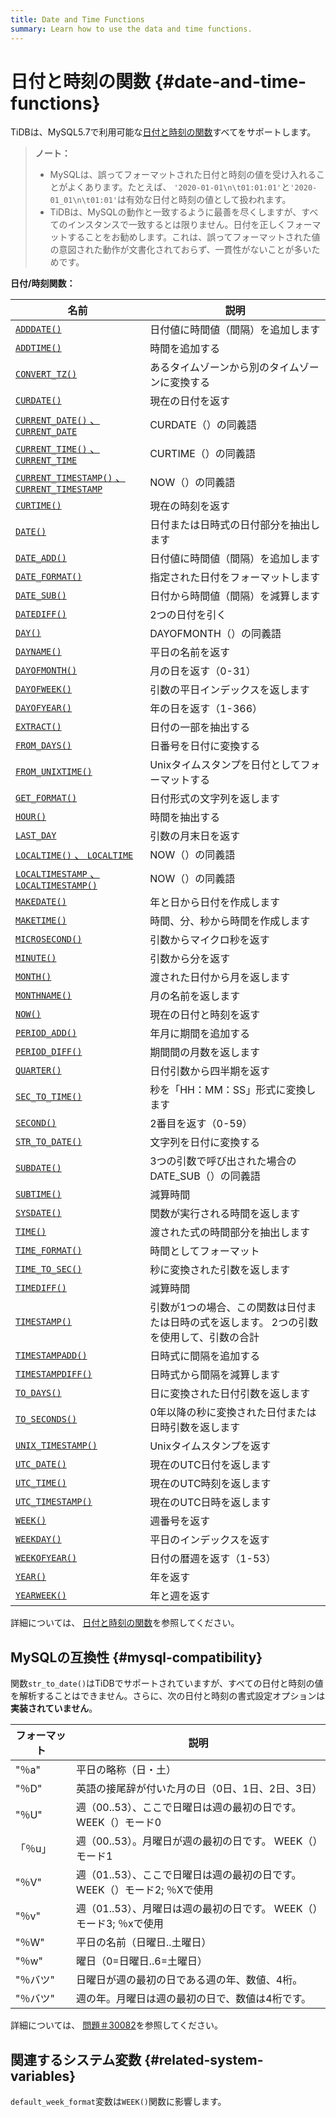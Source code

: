 ```yaml
---
title: Date and Time Functions
summary: Learn how to use the data and time functions.
---
```


# 日付と時刻の関数 {#date-and-time-functions}

TiDBは、MySQL5.7で利用可能な[日付と時刻の関数](https://dev.mysql.com/doc/refman/5.7/en/numeric-functions.html)すべてをサポートします。

> **ノート：**
>
> -   MySQLは、誤ってフォーマットされた日付と時刻の値を受け入れることがよくあります。たとえば、 `'2020-01-01\n\t01:01:01'`と`'2020-01_01\n\t01:01'`は有効な日付と時刻の値として扱われます。
> -   TiDBは、MySQLの動作と一致するように最善を尽くしますが、すべてのインスタンスで一致するとは限りません。日付を正しくフォーマットすることをお勧めします。これは、誤ってフォーマットされた値の意図された動作が文書化されておらず、一貫性がないことが多いためです。

**日付/時刻関数：**

| 名前                                                                                                                                                        | 説明                                             |
| --------------------------------------------------------------------------------------------------------------------------------------------------------- | ---------------------------------------------- |
| [`ADDDATE()`](https://dev.mysql.com/doc/refman/5.7/en/date-and-time-functions.html#function_adddate)                                                      | 日付値に時間値（間隔）を追加します                              |
| [`ADDTIME()`](https://dev.mysql.com/doc/refman/5.7/en/date-and-time-functions.html#function_addtime)                                                      | 時間を追加する                                        |
| [`CONVERT_TZ()`](https://dev.mysql.com/doc/refman/5.7/en/date-and-time-functions.html#function_convert-tz)                                                | あるタイムゾーンから別のタイムゾーンに変換する                        |
| [`CURDATE()`](https://dev.mysql.com/doc/refman/5.7/en/date-and-time-functions.html#function_curdate)                                                      | 現在の日付を返す                                       |
| [`CURRENT_DATE()` 、 <code>CURRENT_DATE</code>](https://dev.mysql.com/doc/refman/5.7/en/date-and-time-functions.html#function_current-date)                | CURDATE（）の同義語                                  |
| [`CURRENT_TIME()` 、 <code>CURRENT_TIME</code>](https://dev.mysql.com/doc/refman/5.7/en/date-and-time-functions.html#function_current-time)                | CURTIME（）の同義語                                  |
| [`CURRENT_TIMESTAMP()` 、 <code>CURRENT_TIMESTAMP</code>](https://dev.mysql.com/doc/refman/5.7/en/date-and-time-functions.html#function_current-timestamp) | NOW（）の同義語                                      |
| [`CURTIME()`](https://dev.mysql.com/doc/refman/5.7/en/date-and-time-functions.html#function_curtime)                                                      | 現在の時刻を返す                                       |
| [`DATE()`](https://dev.mysql.com/doc/refman/5.7/en/date-and-time-functions.html#function_date)                                                            | 日付または日時式の日付部分を抽出します                            |
| [`DATE_ADD()`](https://dev.mysql.com/doc/refman/5.7/en/date-and-time-functions.html#function_date-add)                                                    | 日付値に時間値（間隔）を追加します                              |
| [`DATE_FORMAT()`](https://dev.mysql.com/doc/refman/5.7/en/date-and-time-functions.html#function_date-format)                                              | 指定された日付をフォーマットします                              |
| [`DATE_SUB()`](https://dev.mysql.com/doc/refman/5.7/en/date-and-time-functions.html#function_date-sub)                                                    | 日付から時間値（間隔）を減算します                              |
| [`DATEDIFF()`](https://dev.mysql.com/doc/refman/5.7/en/date-and-time-functions.html#function_datediff)                                                    | 2つの日付を引く                                       |
| [`DAY()`](https://dev.mysql.com/doc/refman/5.7/en/date-and-time-functions.html#function_day)                                                              | DAYOFMONTH（）の同義語                               |
| [`DAYNAME()`](https://dev.mysql.com/doc/refman/5.7/en/date-and-time-functions.html#function_dayname)                                                      | 平日の名前を返す                                       |
| [`DAYOFMONTH()`](https://dev.mysql.com/doc/refman/5.7/en/date-and-time-functions.html#function_dayofmonth)                                                | 月の日を返す（0-31）                                   |
| [`DAYOFWEEK()`](https://dev.mysql.com/doc/refman/5.7/en/date-and-time-functions.html#function_dayofweek)                                                  | 引数の平日インデックスを返します                               |
| [`DAYOFYEAR()`](https://dev.mysql.com/doc/refman/5.7/en/date-and-time-functions.html#function_dayofyear)                                                  | 年の日を返す（1-366）                                  |
| [`EXTRACT()`](https://dev.mysql.com/doc/refman/5.7/en/date-and-time-functions.html#function_extract)                                                      | 日付の一部を抽出する                                     |
| [`FROM_DAYS()`](https://dev.mysql.com/doc/refman/5.7/en/date-and-time-functions.html#function_from-days)                                                  | 日番号を日付に変換する                                    |
| [`FROM_UNIXTIME()`](https://dev.mysql.com/doc/refman/5.7/en/date-and-time-functions.html#function_from-unixtime)                                          | Unixタイムスタンプを日付としてフォーマットする                      |
| [`GET_FORMAT()`](https://dev.mysql.com/doc/refman/5.7/en/date-and-time-functions.html#function_get-format)                                                | 日付形式の文字列を返します                                  |
| [`HOUR()`](https://dev.mysql.com/doc/refman/5.7/en/date-and-time-functions.html#function_hour)                                                            | 時間を抽出する                                        |
| [`LAST_DAY`](https://dev.mysql.com/doc/refman/5.7/en/date-and-time-functions.html#function_last-day)                                                      | 引数の月末日を返す                                      |
| [`LOCALTIME()` 、 <code>LOCALTIME</code>](https://dev.mysql.com/doc/refman/5.7/en/date-and-time-functions.html#function_localtime)                         | NOW（）の同義語                                      |
| [`LOCALTIMESTAMP` 、 <code>LOCALTIMESTAMP()</code>](https://dev.mysql.com/doc/refman/5.7/en/date-and-time-functions.html#function_localtimestamp)          | NOW（）の同義語                                      |
| [`MAKEDATE()`](https://dev.mysql.com/doc/refman/5.7/en/date-and-time-functions.html#function_makedate)                                                    | 年と日から日付を作成します                                  |
| [`MAKETIME()`](https://dev.mysql.com/doc/refman/5.7/en/date-and-time-functions.html#function_maketime)                                                    | 時間、分、秒から時間を作成します                               |
| [`MICROSECOND()`](https://dev.mysql.com/doc/refman/5.7/en/date-and-time-functions.html#function_microsecond)                                              | 引数からマイクロ秒を返す                                   |
| [`MINUTE()`](https://dev.mysql.com/doc/refman/5.7/en/date-and-time-functions.html#function_minute)                                                        | 引数から分を返す                                       |
| [`MONTH()`](https://dev.mysql.com/doc/refman/5.7/en/date-and-time-functions.html#function_month)                                                          | 渡された日付から月を返します                                 |
| [`MONTHNAME()`](https://dev.mysql.com/doc/refman/5.7/en/date-and-time-functions.html#function_monthname)                                                  | 月の名前を返します                                      |
| [`NOW()`](https://dev.mysql.com/doc/refman/5.7/en/date-and-time-functions.html#function_now)                                                              | 現在の日付と時刻を返す                                    |
| [`PERIOD_ADD()`](https://dev.mysql.com/doc/refman/5.7/en/date-and-time-functions.html#function_period-add)                                                | 年月に期間を追加する                                     |
| [`PERIOD_DIFF()`](https://dev.mysql.com/doc/refman/5.7/en/date-and-time-functions.html#function_period-diff)                                              | 期間間の月数を返します                                    |
| [`QUARTER()`](https://dev.mysql.com/doc/refman/5.7/en/date-and-time-functions.html#function_quarter)                                                      | 日付引数から四半期を返す                                   |
| [`SEC_TO_TIME()`](https://dev.mysql.com/doc/refman/5.7/en/date-and-time-functions.html#function_sec-to-time)                                              | 秒を「HH：MM：SS」形式に変換します                           |
| [`SECOND()`](https://dev.mysql.com/doc/refman/5.7/en/date-and-time-functions.html#function_second)                                                        | 2番目を返す（0-59）                                   |
| [`STR_TO_DATE()`](https://dev.mysql.com/doc/refman/5.7/en/date-and-time-functions.html#function_str-to-date)                                              | 文字列を日付に変換する                                    |
| [`SUBDATE()`](https://dev.mysql.com/doc/refman/5.7/en/date-and-time-functions.html#function_subdate)                                                      | 3つの引数で呼び出された場合のDATE_SUB（）の同義語                  |
| [`SUBTIME()`](https://dev.mysql.com/doc/refman/5.7/en/date-and-time-functions.html#function_subtime)                                                      | 減算時間                                           |
| [`SYSDATE()`](https://dev.mysql.com/doc/refman/5.7/en/date-and-time-functions.html#function_sysdate)                                                      | 関数が実行される時間を返します                                |
| [`TIME()`](https://dev.mysql.com/doc/refman/5.7/en/date-and-time-functions.html#function_time)                                                            | 渡された式の時間部分を抽出します                               |
| [`TIME_FORMAT()`](https://dev.mysql.com/doc/refman/5.7/en/date-and-time-functions.html#function_time-format)                                              | 時間としてフォーマット                                    |
| [`TIME_TO_SEC()`](https://dev.mysql.com/doc/refman/5.7/en/date-and-time-functions.html#function_time-to-sec)                                              | 秒に変換された引数を返します                                 |
| [`TIMEDIFF()`](https://dev.mysql.com/doc/refman/5.7/en/date-and-time-functions.html#function_timediff)                                                    | 減算時間                                           |
| [`TIMESTAMP()`](https://dev.mysql.com/doc/refman/5.7/en/date-and-time-functions.html#function_timestamp)                                                  | 引数が1つの場合、この関数は日付または日時の式を返します。 2つの引数を使用して、引数の合計 |
| [`TIMESTAMPADD()`](https://dev.mysql.com/doc/refman/5.7/en/date-and-time-functions.html#function_timestampadd)                                            | 日時式に間隔を追加する                                    |
| [`TIMESTAMPDIFF()`](https://dev.mysql.com/doc/refman/5.7/en/date-and-time-functions.html#function_timestampdiff)                                          | 日時式から間隔を減算します                                  |
| [`TO_DAYS()`](https://dev.mysql.com/doc/refman/5.7/en/date-and-time-functions.html#function_to-days)                                                      | 日に変換された日付引数を返します                               |
| [`TO_SECONDS()`](https://dev.mysql.com/doc/refman/5.7/en/date-and-time-functions.html#function_to-seconds)                                                | 0年以降の秒に変換された日付または日時引数を返します                     |
| [`UNIX_TIMESTAMP()`](https://dev.mysql.com/doc/refman/5.7/en/date-and-time-functions.html#function_unix-timestamp)                                        | Unixタイムスタンプを返す                                 |
| [`UTC_DATE()`](https://dev.mysql.com/doc/refman/5.7/en/date-and-time-functions.html#function_utc-date)                                                    | 現在のUTC日付を返します                                  |
| [`UTC_TIME()`](https://dev.mysql.com/doc/refman/5.7/en/date-and-time-functions.html#function_utc-time)                                                    | 現在のUTC時刻を返します                                  |
| [`UTC_TIMESTAMP()`](https://dev.mysql.com/doc/refman/5.7/en/date-and-time-functions.html#function_utc-timestamp)                                          | 現在のUTC日時を返します                                  |
| [`WEEK()`](https://dev.mysql.com/doc/refman/5.7/en/date-and-time-functions.html#function_week)                                                            | 週番号を返す                                         |
| [`WEEKDAY()`](https://dev.mysql.com/doc/refman/5.7/en/date-and-time-functions.html#function_weekday)                                                      | 平日のインデックスを返す                                   |
| [`WEEKOFYEAR()`](https://dev.mysql.com/doc/refman/5.7/en/date-and-time-functions.html#function_weekofyear)                                                | 日付の暦週を返す（1-53）                                 |
| [`YEAR()`](https://dev.mysql.com/doc/refman/5.7/en/date-and-time-functions.html#function_year)                                                            | 年を返す                                           |
| [`YEARWEEK()`](https://dev.mysql.com/doc/refman/5.7/en/date-and-time-functions.html#function_yearweek)                                                    | 年と週を返す                                         |

詳細については、 [日付と時刻の関数](https://dev.mysql.com/doc/refman/5.7/en/date-and-time-functions.html)を参照してください。

## MySQLの互換性 {#mysql-compatibility}

関数`str_to_date()`はTiDBでサポートされていますが、すべての日付と時刻の値を解析することはできません。さらに、次の日付と時刻の書式設定オプションは**実装されていません**。

| フォーマット          | 説明                                           |
| --------------- | -------------------------------------------- |
| &quot;％a&quot;  | 平日の略称（日・土）                                   |
| &quot;％D&quot;  | 英語の接尾辞が付いた月の日（0日、1日、2日、3日）                   |
| &quot;％U&quot;  | 週（00..53）、ここで日曜日は週の最初の日です。 WEEK（）モード0        |
| 「％u」            | 週（00..53）。月曜日が週の最初の日です。 WEEK（）モード1           |
| &quot;％V&quot;  | 週（01..53）、ここで日曜日は週の最初の日です。 WEEK（）モード2; ％Xで使用 |
| &quot;％v&quot;  | 週（01..53）、月曜日は週の最初の日です。 WEEK（）モード3; ％xで使用    |
| &quot;％W&quot;  | 平日の名前（日曜日..土曜日）                              |
| &quot;％w&quot;  | 曜日（0=日曜日..6=土曜日）                             |
| &quot;％バツ&quot; | 日曜日が週の最初の日である週の年、数値、4桁。                      |
| &quot;％バツ&quot; | 週の年。月曜日は週の最初の日で、数値は4桁です。                     |

詳細については、 [問題＃30082](https://github.com/pingcap/tidb/issues/30082)を参照してください。

## 関連するシステム変数 {#related-system-variables}

`default_week_format`変数は`WEEK()`関数に影響します。
